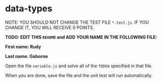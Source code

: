 # data-types

NOTE: YOU SHOULD NOT CHANGE THE TEST FILE `*.test.js`. IF YOU CHANGE IT, YOU WILL RECEIVE 0 POINTS.

**TODO: EDIT THIS `README` and ADD YOUR NAME IN THE FOLLOWING FILE:**

**First name: Rudy**

**Last name: Gaborno**

Open the file `variable.js` and solve all of the `TODO`s specified in that file.

When you are done, save the file and the unit test will run automatically.
